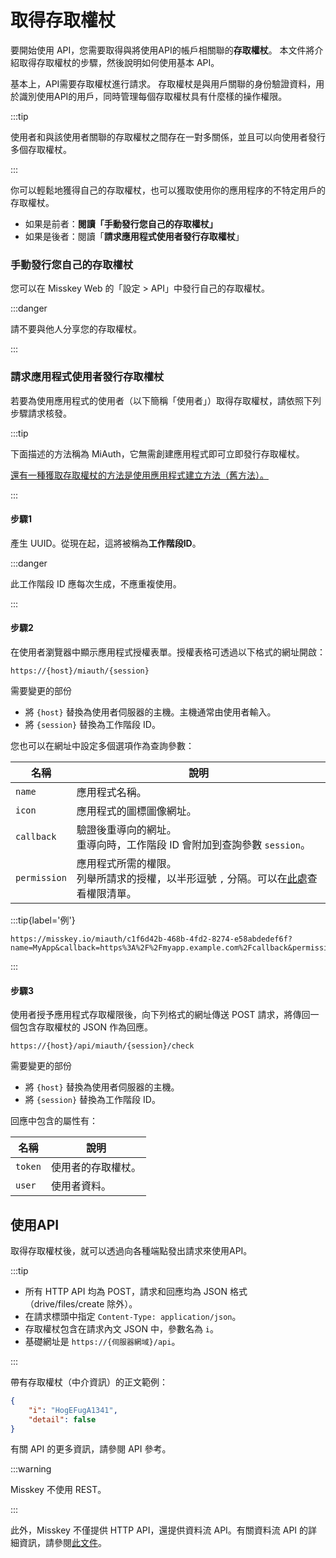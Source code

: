 # 取得存取權杖

要開始使用 API，您需要取得與將使用API的帳戶相關聯的**存取權杖**。
本文件將介紹取得存取權杖的步驟，然後說明如何使用基本 API。

基本上，API需要存取權杖進行請求。
存取權杖是與用戶關聯的身份驗證資料，用於識別使用API的用戶，同時管理每個存取權杖具有什麼樣的操作權限。

:::tip

使用者和與該使用者關聯的存取權杖之間存在一對多關係，並且可以向​​使用者發行多個存取權杖。

:::

你可以輕鬆地獲得自己的存取權杖，也可以獲取使用你的應用程序的不特定用戶的存取權杖。

- 如果是前者：**閱讀「手動發行您自己的存取權杖」**
- 如果是後者：閱讀「**請求應用程式使用者發行存取權杖**」

### 手動發行您自己的存取權杖

您可以在 Misskey Web 的「設定 > API」中發行自己的存取權杖。

:::danger

請不要與他人分享您的存取權杖。

:::

### 請求應用程式使用者發行存取權杖

若要為使用應用程式的使用者（以下簡稱「使用者」）取得存取權杖，請依照下列步驟請求核發。

:::tip

下面描述的方法稱為 MiAuth，它無需創建應用程式即可立即發行存取權杖。

[還有一種獲取存取權杖的方法是使用應用程式建立方法（舊方法）。](./app)

:::

#### 步驟1

產生 UUID。從現在起，這將被稱為**工作階段ID**。

:::danger

此工作階段 ID 應每次生成，不應重複使用。

:::

#### 步驟2

在使用者瀏覽器中顯示應用程式授權表單。授權表格可透過以下格式的網址開啟：

```
https://{host}/miauth/{session}
```

需要變更的部份

- 將 `{host}` 替換為使用者伺服器的主機。主機通常由使用者輸入。
- 將 `{session}` 替換為工作階段 ID。

您也可以在網址中設定多個選項作為查詢參數：

| 名稱           | 說明                                                                  |
| ------------ | ------------------------------------------------------------------- |
| `name`       | 應用程式名稱。                                                             |
| `icon`       | 應用程式的圖標圖像網址。                                                        |
| `callback`   | 驗證後重導向的網址。<br>重導向時，工作階段 ID 會附加到查詢參數 `session`。                      |
| `permission` | 應用程式所需的權限。<br>列舉所請求的授權，以半形逗號 `,` 分隔。可以在[此處](./permission.md)查看權限清單。 |

:::tip{label='例'}

```
https://misskey.io/miauth/c1f6d42b-468b-4fd2-8274-e58abdedef6f?name=MyApp&callback=https%3A%2F%2Fmyapp.example.com%2Fcallback&permission=write:notes,write:following,read:drive
```

:::

#### 步驟3

使用者授予應用程式存取權限後，向下列格式的網址傳送 POST 請求，將傳回一個包含存取權杖的 JSON 作為回應。

```
https://{host}/api/miauth/{session}/check
```

需要變更的部份

- 將 `{host}` 替換為使用者伺服器的主機。
- 將 `{session}` 替換為工作階段 ID。

回應中包含的屬性有：

| 名稱      | 說明        |
| ------- | --------- |
| `token` | 使用者的存取權杖。 |
| `user`  | 使用者資料。    |

## 使用API

取得存取權杖後，就可以透過向各種端點發出請求來使用API。

:::tip

- 所有 HTTP API 均為 POST，請求和回應均為 JSON 格式（drive/files/create 除外）。
- 在請求標頭中指定 `Content-Type: application/json`。
- 存取權杖包含在請求內文 JSON 中，參數名為 `i`。
- 基礎網址是 `https://{伺服器網域}/api`。

:::

帶有存取權杖（中介資訊）的正文範例：

```json
{
    "i": "HogEFugA1341",
    "detail": false
}
```

<!--TODO:「APIリファレンス」をリンクに差し替え-->

有關 API 的更多資訊，請參閱 API 參考。

:::warning

Misskey 不使用 REST。

:::

此外，Misskey 不僅提供 HTTP API，還提供資料流 API。有關資料流 API 的詳細資訊，請參閱[此文件](./streaming/index.md)。
